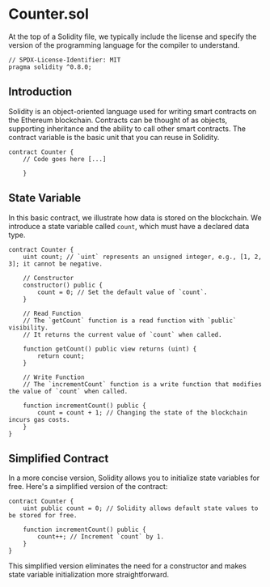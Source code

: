 # Counter.sol

At the top of a Solidity file, we typically include the license and specify the version of the programming language for the compiler to understand.

```solidity
// SPDX-License-Identifier: MIT
pragma solidity ^0.8.0;
```

## Introduction

Solidity is an object-oriented language used for writing smart contracts on the Ethereum blockchain. Contracts can be thought of as objects, supporting inheritance and the ability to call other smart contracts. The contract variable is the basic unit that you can reuse in Solidity.

```solidity
contract Counter {
    // Code goes here [...]

    }
```

## State Variable

In this basic contract, we illustrate how data is stored on the blockchain. We introduce a state variable called `count`, which must have a declared data type.

```solidity
contract Counter {
    uint count; // `uint` represents an unsigned integer, e.g., [1, 2, 3]; it cannot be negative.

    // Constructor
    constructor() public {
        count = 0; // Set the default value of `count`.
    }

    // Read Function
    // The `getCount` function is a read function with `public` visibility. 
    // It returns the current value of `count` when called.
    
    function getCount() public view returns (uint) {  
        return count;
    }

    // Write Function
    // The `incrementCount` function is a write function that modifies the value of `count` when called.

    function incrementCount() public {
        count = count + 1; // Changing the state of the blockchain incurs gas costs.
    }
}
```

## Simplified Contract

In a more concise version, Solidity allows you to initialize state variables for free. Here's a simplified version of the contract:

```solidity
contract Counter {
    uint public count = 0; // Solidity allows default state values to be stored for free.

    function incrementCount() public {
        count++; // Increment `count` by 1.
    }  
}
```

This simplified version eliminates the need for a constructor and makes state variable initialization more straightforward.